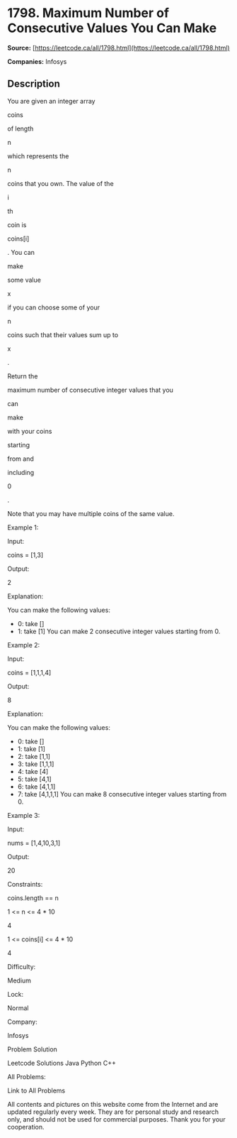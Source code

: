 # 1798. Maximum Number of Consecutive Values You Can Make

**Source:** [https://leetcode.ca/all/1798.html](https://leetcode.ca/all/1798.html)

**Companies:** Infosys

## Description

You are given an integer array

coins

of length

n

which represents the

n

coins that you own. The value of the

i

th

coin is

coins[i]

. You can

make

some value

x

if you can choose some of your

n

coins such that their values sum up to

x

.

Return the

maximum number of consecutive integer values that you

can

make

with your coins

starting

from and

including

0

.

Note that you may have multiple coins of the same value.

Example 1:

Input:

coins = [1,3]

Output:

2

Explanation:

You can make the following values:
- 0: take []
- 1: take [1]
You can make 2 consecutive integer values starting from 0.

Example 2:

Input:

coins = [1,1,1,4]

Output:

8

Explanation:

You can make the following values:
- 0: take []
- 1: take [1]
- 2: take [1,1]
- 3: take [1,1,1]
- 4: take [4]
- 5: take [4,1]
- 6: take [4,1,1]
- 7: take [4,1,1,1]
You can make 8 consecutive integer values starting from 0.

Example 3:

Input:

nums = [1,4,10,3,1]

Output:

20

Constraints:

coins.length == n

1 <= n <= 4 * 10

4

1 <= coins[i] <= 4 * 10

4

Difficulty:

Medium

Lock:

Normal

Company:

Infosys

Problem Solution

Leetcode Solutions Java Python C++

All Problems:

Link to All Problems

All contents and pictures on this website come from the Internet and are updated regularly every week. They are for personal study and research only, and should not be used for commercial purposes. Thank you for your cooperation.

